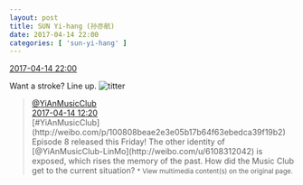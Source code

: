 ```yaml
---
layout: post
title: SUN Yi-hang (孙亦航)
date: 2017-04-14 22:00
categories: [ 'sun-yi-hang' ]
---
```


<div class="weibo-info">
  <a href="http://weibo.com/6108316220/EEvQF52NK">2017-04-14 22:00</a>
</div>

Want a stroke? Line up. ![titter](http://img.t.sinajs.cn/t4/appstyle/expression/ext/normal/19/heia_org.gif)

<!-- more -->

> <div class="weibo-post-name">
>   <a href="http://weibo.com/u/6094546964">@YiAnMusicClub</a>
> </div>
> <div class="weibo-info">
>   <a href="http://weibo.com/6094546964/EEs3gbTH6">2017-04-14 12:20</a>
> </div>
> [#YiAnMusicClub](http://weibo.com/p/100808beae2e3e05b17b64f63ebedca39f19b2) Episode 8 released this Friday! The other identity of [@YiAnMusicClub-LinMo](http://weibo.com/u/6108312042) is exposed, which rises the memory of the past. How did the Music Club get to the current situation?  
> <small>* View multimedia content(s) on the original page.</small>
